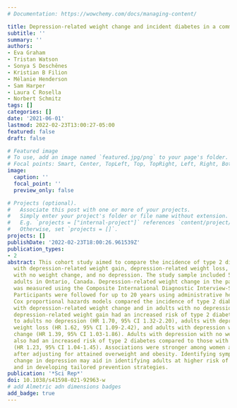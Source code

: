 ```yaml
---
# Documentation: https://wowchemy.com/docs/managing-content/

title: Depression-related weight change and incident diabetes in a community sample
subtitle: ''
summary: ''
authors:
- Eva Graham
- Tristan Watson
- Sonya S Deschênes
- Kristian B Filion
- Mélanie Henderson
- Sam Harper
- Laura C Rosella
- Norbert Schmitz
tags: []
categories: []
date: '2021-06-01'
lastmod: 2022-02-23T13:00:27-05:00
featured: false
draft: false

# Featured image
# To use, add an image named `featured.jpg/png` to your page's folder.
# Focal points: Smart, Center, TopLeft, Top, TopRight, Left, Right, BottomLeft, Bottom, BottomRight.
image:
  caption: ''
  focal_point: ''
  preview_only: false

# Projects (optional).
#   Associate this post with one or more of your projects.
#   Simply enter your project's folder or file name without extension.
#   E.g. `projects = ["internal-project"]` references `content/project/deep-learning/index.md`.
#   Otherwise, set `projects = []`.
projects: []
publishDate: '2022-02-23T18:00:26.961539Z'
publication_types:
- 2
abstract: This cohort study aimed to compare the incidence of type 2 diabetes in adults
  with depression-related weight gain, depression-related weight loss, depression
  with no weight change, and no depression. The study sample included 59,315 community-dwelling
  adults in Ontario, Canada. Depression-related weight change in the past 12 months
  was measured using the Composite International Diagnostic Interview-Short Form.
  Participants were followed for up to 20 years using administrative health data.
  Cox proportional hazards models compared the incidence of type 2 diabetes in adults
  with depression-related weight change and in adults with no depression. Adults with
  depression-related weight gain had an increased risk of type 2 diabetes compared
  to adults no depression (HR 1.70, 95% CI 1.32-2.20), adults with depression-related
  weight loss (HR 1.62, 95% CI 1.09-2.42), and adults with depression with no weight
  change (HR 1.39, 95% CI 1.03-1.86). Adults with depression with no weight change
  also had an increased risk of type 2 diabetes compared to those with no depression
  (HR 1.23, 95% CI 1.04-1.45). Associations were stronger among women and persisted
  after adjusting for attained overweight and obesity. Identifying symptoms of weight
  change in depression may aid in identifying adults at higher risk of type 2 diabetes
  and in developing tailored prevention strategies.
publication: '*Sci Rep*'
doi: 10.1038/s41598-021-92963-w
# add Almetric adn dimensions badges
add_badge: true
---
```

